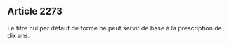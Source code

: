 Article 2273
----
Le titre nul par défaut de forme ne peut servir de base à la prescription de dix
ans.
